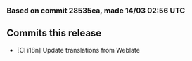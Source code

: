 ### Based on commit 28535ea, made 14/03 02:56 UTC
## Commits this release
  - [CI i18n] Update translations from Weblate